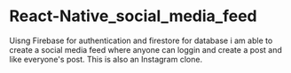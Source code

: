 # React-Native_social_media_feed
Uisng Firebase for authentication and firestore for database i am able to create a social media feed where anyone can loggin and create a post and like everyone's post. This is also an Instagram clone. 
